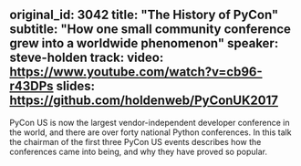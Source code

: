 original_id: 3042
title: "The History of PyCon"
subtitle: "How one small community conference grew into a worldwide phenomenon"
speaker: steve-holden
track:
video: https://www.youtube.com/watch?v=cb96-r43DPs
slides: https://github.com/holdenweb/PyConUK2017
---
PyCon US is now the largest vendor-independent developer conference in the world, and there are over forty national Python conferences. In this talk the chairman of the first three PyCon US events describes how the conferences came into being, and why they have proved so popular.

